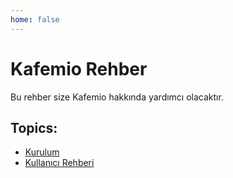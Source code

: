 ```yaml
---
home: false
---
```

# Kafemio Rehber

Bu rehber size Kafemio hakkında yardımcı olacaktır.

## Topics:
- [Kurulum](/tr/installation)
- [Kullanıcı Rehberi](/tr/user-guide)